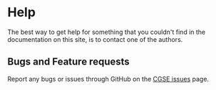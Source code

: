 
# Help

The best way to get help for something that you couldn't find in the documentation on this site, is to contact one of 
the authors.

## Bugs and Feature requests

Report any bugs or issues through GitHub on the [CGSE issues](https://github.com/IvS-KULeuven/cgse/issues) page.  
